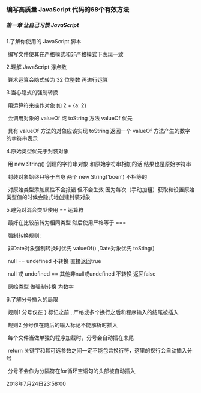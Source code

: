 ### 编写高质量 JavaScript 代码的68个有效方法

##### 第一章 让自己习惯 JavaScript

1.了解你使用的 JavaScript 脚本

​	编写文件使其在严格模式和非严格模式下表现一致

2.理解 JavaScript 浮点数

​	算术运算会隐式转为 32 位整数 再进行运算

3.当心隐式的强制转换

​	用运算符来操作对象 如 2 + {a: 2}

​	会调用对象的 valueOf 或 toString 方法 valueOf 优先

​	具有 valueOf 方法的对象应该实现 toString 返回一个 valueOf 方法产生的数字的字符串表示

4.原始类型优先于封装对象

​	用 new String() 创建的字符串对象 和原始字符串相加的话 结果也是原始字符串

​	封装对象始终只等于自身 两个 new String(‘boen’) 不相等的

​	对原始类型添加属性不会报错 但不会生效 因为每次（手动加粗）获取和设置原始类型值的时候会隐式地创建封装对象

5.避免对混合类型使用 == 运算符

​	最好在比较前转为相同类型 然后使用严格等于 ===

​	强制转换规则:

​	非Date对象强制转换时优先  valueOf() ,Date对象优先 toSting()

​	null == undefined 不转换 直接返回true

​	null 或 undefined == 其他非null或undefined 不转换 返回false

​	原始类型 做强制转换 为数字

6.了解分号插入的局限

​	规则1 分号仅在 } 标记之前 , 严格或多个换行之后和程序输入的结尾被插入

​	规则2 分号仅在随后的输入标记不能解析时插入

​	每个文件当做单独的程序加载时，分号会自动插在末尾

​	return 关键字和其可选参数之间一定不能包含换行符，这里的换行会自动插入分号

​	分号不会作为分隔符在for循环空语句的头部被自动插入

2018年7月24日23:58:00

















